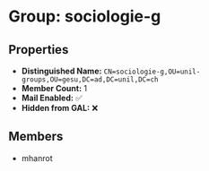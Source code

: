 # Group: sociologie-g

## Properties

- **Distinguished Name:** `CN=sociologie-g,OU=unil-groups,OU=gesu,DC=ad,DC=unil,DC=ch`
- **Member Count:** 1
- **Mail Enabled:** ✅
- **Hidden from GAL:** ❌

## Members

- mhanrot
